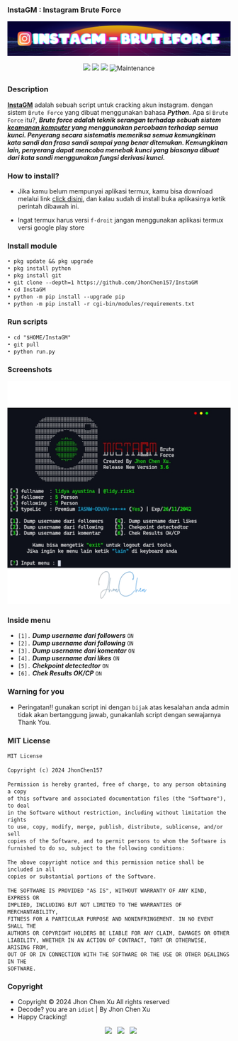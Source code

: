 ### InstaGM : Instagram Brute Force
<p align="center"><img src="https://github.com/JhonChen157/InstaGM/blob/main/cgi-bin/images/InstaGM-BruteForce-11-3-2024%20(1).png"/></p>

<div align="center">
  <p>
    <img src="https://img.shields.io/badge/Author-JhonChenXu-blue?style=flat-square">
    <img src="https://img.shields.io/badge/Written%20In-Python-yellow?style=flat-square">
    <img src="https://img.shields.io/badge/Open%20Source-No-red?style=flat-square">
    <img alt="Maintenance" src="https://img.shields.io/maintenance/no/2024">
  </p>
</div>

##

### Description
**[InstaGM](https://github.com/JhonChen157)** adalah sebuah script untuk cracking akun instagram. dengan sistem ```Brute Force``` yang dibuat menggunakan bahasa ***Python***. Apa si ```Brute Force``` itu?, ***Brute force adalah teknik serangan terhadap sebuah sistem [keamanan komputer](https://id.m.wikipedia.org/wiki/Keamanan_komputer) yang menggunakan percobaan terhadap semua kunci. Penyerang secara sistematis memeriksa semua kemungkinan kata sandi dan frasa sandi sampai yang benar ditemukan. Kemungkinan lain, penyerang dapat mencoba menebak kunci yang biasanya dibuat dari kata sandi menggunakan fungsi derivasi kunci.***

### How to install?
- Jika kamu belum mempunyai aplikasi termux, kamu bisa download melalui link [click disini](https://f-droid.org/repo/com.termux_118.apk), dan kalau sudah di install buka aplikasinya ketik perintah dibawah ini.

- Ingat termux harus versi ```f-droit``` jangan menggunakan aplikasi termux versi google play store

### Install module
```
• pkg update && pkg upgrade
• pkg install python
• pkg install git
• git clone --depth=1 https://github.com/JhonChen157/InstaGM
• cd InstaGM
• python -m pip install --upgrade pip
• python -m pip install -r cgi-bin/modules/requirements.txt
```
### Run scripts 
```
• cd "$HOME/InstaGM"
• git pull
• python run.py
```

### Screenshots 
<p align="center"><img src="https://github.com/JhonChen157/InstaGM/blob/main/cgi-bin/images/20240312_023555.png"/></p>

### Inside menu
- ```[1].``` ***Dump username dari followers*** ```ON```
- ```[2].``` ***Dump username dari following*** ```ON```
- ```[3].``` ***Dump username dari komentar*** ```ON```
- ```[4].``` ***Dump username dari likes*** ```ON```
- ```[5].``` ***Chekpoint detectedtor*** ```ON```
- ```[6].``` ***Chek Results OK/CP*** ```ON```
  
### Warning for you
- Peringatan!! gunakan script ini dengan ```bijak``` atas kesalahan anda admin tidak akan bertanggung jawab, gunakanlah script dengan sewajarnya Thank You.

### MIT License
```
MIT License

Copyright (c) 2024 JhonChen157

Permission is hereby granted, free of charge, to any person obtaining a copy
of this software and associated documentation files (the "Software"), to deal
in the Software without restriction, including without limitation the rights
to use, copy, modify, merge, publish, distribute, sublicense, and/or sell
copies of the Software, and to permit persons to whom the Software is
furnished to do so, subject to the following conditions:

The above copyright notice and this permission notice shall be included in all
copies or substantial portions of the Software.

THE SOFTWARE IS PROVIDED "AS IS", WITHOUT WARRANTY OF ANY KIND, EXPRESS OR
IMPLIED, INCLUDING BUT NOT LIMITED TO THE WARRANTIES OF MERCHANTABILITY,
FITNESS FOR A PARTICULAR PURPOSE AND NONINFRINGEMENT. IN NO EVENT SHALL THE
AUTHORS OR COPYRIGHT HOLDERS BE LIABLE FOR ANY CLAIM, DAMAGES OR OTHER
LIABILITY, WHETHER IN AN ACTION OF CONTRACT, TORT OR OTHERWISE, ARISING FROM,
OUT OF OR IN CONNECTION WITH THE SOFTWARE OR THE USE OR OTHER DEALINGS IN THE
SOFTWARE.
```

### Copyright 
- Copyright © 2024 Jhon Chen Xu All rights reserved
- Decode? you are an ```idiot``` | By Jhon Chen Xu
- Happy Cracking!

<p align="center">
&nbsp; <a href="https://www.instagram.com/jhon.chen157/" target="_blank" rel="noopener noreferrer"><img src="https://img.icons8.com/plasticine/100/000000/instagram-new.png" width="50" /></a>  
&nbsp; <a href="https://wa.me/-" target="_blank" rel="noopener noreferrer"><img src="https://img.icons8.com/plasticine/100/000000/whatsapp.png" width="50" /></a>
&nbsp; <a href="https://www.facebook.com/jhon.chen157" target="_blank" rel="noopener noreferrer"><img src="https://img.icons8.com/plasticine/100/000000/facebook.png"  width="50" /></a>
</p>
